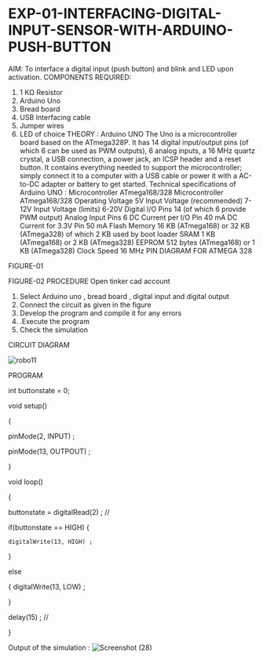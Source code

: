 # EXP-01-INTERFACING-DIGITAL-INPUT-SENSOR-WITH-ARDUINO-PUSH-BUTTON

AIM:  To interface a digital input (push button) and blink and LED upon activation.
COMPONENTS REQUIRED:
1.	1 KΩ Resistor 
2.	Arduino Uno 
3.	Bread board 
4.	USB Interfacing cable 
5.	Jumper wires 
6.	LED of choice 
THEORY :
Arduino UNO
 	  The Uno is a microcontroller board based on the ATmega328P. It has 14 digital input/output pins (of which 6 can be used as PWM outputs), 6 analog inputs, a 16 MHz quartz crystal, a USB connection, a power jack, an ICSP header and a reset button. It contains everything needed to support the microcontroller; simply connect it to a computer with a USB cable or power it with a AC-to-DC adapter or battery to get started.
	Technical specifications of Arduino UNO :
Microcontroller	ATmega168/328
Microcontroller	ATmega168/328
Operating Voltage	5V
Input Voltage (recommended)	7-12V
Input Voltage (limits)	6-20V
Digital I/O Pins	14 (of which 6 provide PWM output)
Analog Input Pins	6
DC Current per I/O Pin	40 mA
DC Current for 3.3V Pin	50 mA
Flash Memory	16 KB (ATmega168) or 32 KB (ATmega328) of which 2 KB used by boot loader
SRAM	1 KB (ATmega168) or 2 KB (ATmega328)
EEPROM	512 bytes (ATmega168) or 1 KB (ATmega328)
Clock Speed	16 MHz
PIN DIAGRAM FOR ATMEGA 328
 


FIGURE-01




FIGURE-02
PROCEDURE 
 Open tinker cad account 
1.	Select Arduino uno , bread board , digital input and digital output 
2.	Connect the circuit as given in the figure 
3.	Develop the program and compile it for any errors 
4.	 .Execute the program 
5.	Check the simulation 








CIRCUIT DIAGRAM 


![robo11](https://user-images.githubusercontent.com/119405600/233995610-2fbf5457-1797-4a6a-88b8-1fc73fb455d2.png)










PROGRAM 

int buttonstate = 0;

void setup()


{


  pinMode(2, INPUT) ;
  
  pinMode(13, OUTPOUT) ;


}

void loop()


{


  buttonstate = digitalRead(2) ; //
  
  
  if(buttonstate == HIGH)
  {
  
  
    digitalWrite(13, HIGH) ;
    
    
  }
  
  
  else
  
  {
     digitalWrite(13, LOW) ;
     
  }
  
  
  delay(15) ; //
  
 
} 
  
 



Output of the simulation :
![Screenshot (28)](https://user-images.githubusercontent.com/119405600/233998049-06050b91-9f31-49bf-8378-127327851ace.png)




